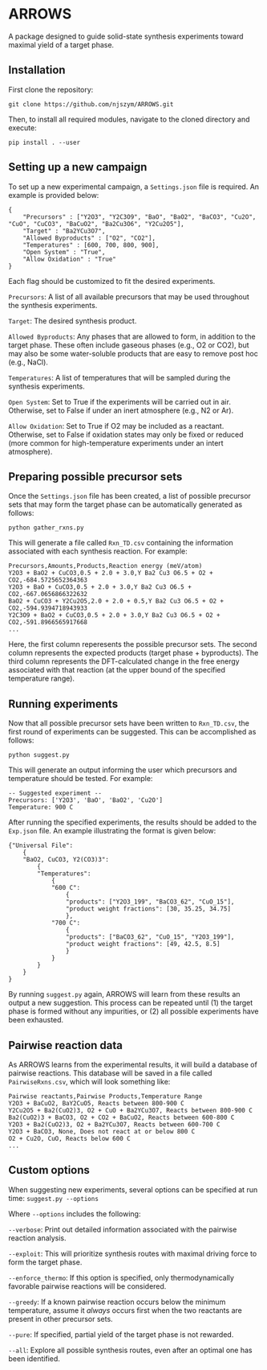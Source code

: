 # ARROWS

A package designed to guide solid-state synthesis experiments toward maximal yield of a target phase.

## Installation

First clone the repository:

```
git clone https://github.com/njszym/ARROWS.git
```

Then, to install all required modules, navigate to the cloned directory and execute:

```
pip install . --user
```

## Setting up a new campaign

To set up a new experimental campaign, a ```Settings.json``` file is required. An example is provided below:

```
{
    "Precursors" : ["Y2O3", "Y2C3O9", "BaO", "BaO2", "BaCO3", "Cu2O", "CuO", "CuCO3", "BaCuO2", "Ba2Cu3O6", "Y2Cu2O5"],
    "Target" : "Ba2YCu3O7",
    "Allowed Byproducts" : ["O2", "CO2"],
    "Temperatures" : [600, 700, 800, 900],
    "Open System" : "True",
    "Allow Oxidation" : "True"
}
```

Each flag should be customized to fit the desired experiments.

```Precursors```: A list of all available precursors that may be used throughout the synthesis experiments.

```Target```: The desired synthesis product.

```Allowed Byproducts```: Any phases that are allowed to form, in addition to the target phase. These often include gaseous phases (e.g., O2 or CO2), but may also be some water-soluble products that are easy to remove post hoc (e.g., NaCl). 

```Temperatures```: A list of temperatures that will be sampled during the synthesis experiments.

```Open System```: Set to True if the experiments will be carried out in air. Otherwise, set to False if under an inert atmosphere (e.g., N2 or Ar). 

```Allow Oxidation```: Set to True if O2 may be included as a reactant. Otherwise, set to False if oxidation states may only be fixed or reduced (more common for high-temperature experiments under an intert atmosphere). 

## Preparing possible precursor sets

Once the ```Settings.json``` file has been created, a list of possible precursor sets that may form the target phase can be automatically generated as follows:

```
python gather_rxns.py
```

This will generate a file called ```Rxn_TD.csv``` containing the information associated with each synthesis reaction. For example:

```
Precursors,Amounts,Products,Reaction energy (meV/atom)
Y2O3 + BaO2 + CuCO3,0.5 + 2.0 + 3.0,Y Ba2 Cu3 O6.5 + O2 + CO2,-684.5725652364363
Y2O3 + BaO + CuCO3,0.5 + 2.0 + 3.0,Y Ba2 Cu3 O6.5 + CO2,-667.0656866322632
BaO2 + CuCO3 + Y2Cu2O5,2.0 + 2.0 + 0.5,Y Ba2 Cu3 O6.5 + O2 + CO2,-594.9394718943933
Y2C3O9 + BaO2 + CuCO3,0.5 + 2.0 + 3.0,Y Ba2 Cu3 O6.5 + O2 + CO2,-591.8966565917668
...
```

Here, the first column reperesents the possible precursor sets. The second column represents the expected products (target phase + byproducts). The third column represents the DFT-calculated change in the free energy associated with that reaction (at the upper bound of the specified temperature range).


## Running experiments

Now that all possible precursor sets have been written to ```Rxn_TD.csv```, the first round of experiments can be suggested. This can be accomplished as follows:


```
python suggest.py
```

This will generate an output informing the user which precursors and temperature should be tested. For example:

```
-- Suggested experiment --
Precursors: ['Y2O3', 'BaO', 'BaO2', 'Cu2O']
Temperature: 900 C
```

After running the specified experiments, the results should be added to the ```Exp.json``` file. An example illustrating the format is given below:

```
{"Universal File":
    {
    "BaO2, CuCO3, Y2(CO3)3":
        {
        "Temperatures":
            {
            "600 C":
                {
                "products": ["Y2O3_199", "BaCO3_62", "CuO_15"],
                "product weight fractions": [30, 35.25, 34.75]
                },
            "700 C":
                {
                "products": ["BaCO3_62", "CuO_15", "Y2O3_199"],
                "product weight fractions": [49, 42.5, 8.5]
                }
            }
        }
    }
}
```

By running ```suggest.py``` again, ARROWS will learn from these results an output a new suggestion. This process can be repeated until (1) the target phase is formed without any impurities, or (2) all possible experiments have been exhausted.

## Pairwise reaction data

As ARROWS learns from the experimental results, it will build a database of pairwise reactions. This database will be saved in a file called ```PairwiseRxns.csv```, which will look something like:


```
Pairwise reactants,Pairwise Products,Temperature Range
Y2O3 + BaCuO2, BaY2CuO5, Reacts between 800-900 C
Y2Cu2O5 + Ba2(CuO2)3, O2 + CuO + Ba2YCu3O7, Reacts between 800-900 C
Ba2(CuO2)3 + BaCO3, O2 + CO2 + BaCuO2, Reacts between 600-800 C
Y2O3 + Ba2(CuO2)3, O2 + Ba2YCu3O7, Reacts between 600-700 C
Y2O3 + BaCO3, None, Does not react at or below 800 C
O2 + Cu2O, CuO, Reacts below 600 C
...
```

## Custom options

When suggesting new experiments, several options can be specified at run time: ```suggest.py --options```

Where ```--options``` includes the following:

```--verbose```: Print out detailed information associated with the pairwise reaction analysis.

```--exploit```: This will prioritize synthesis routes with maximal driving force to form the target phase.

```--enforce_thermo```: If this option is specified, only thermodynamically favorable pairwise reactions will be considered.

```--greedy```: If a known pairwise reaction occurs below the minimum temperature, assume it *always* occurs first when the two reactants are present in other precursor sets.

```--pure```: If specified, partial yield of the target phase is not rewarded.

```--all```: Explore all possible synthesis routes, even after an optimal one has been identified.

